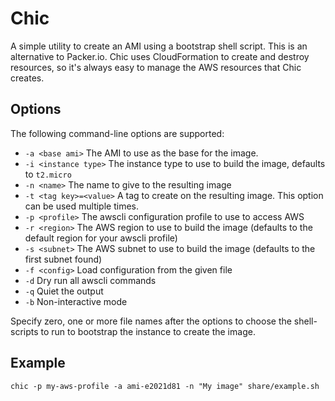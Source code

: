 # Chic

A simple utility to create an AMI using a bootstrap shell script. This is an alternative to Packer.io.
Chic uses CloudFormation to create and destroy resources, so it's always easy to manage the AWS resources
that Chic creates.

## Options

The following command-line options are supported:

* `-a <base ami>` The AMI to use as the base for the image.
* `-i <instance type>` The instance type to use to build the image, defaults
	to `t2.micro`
* `-n <name>` The name to give to the resulting image
* `-t <tag key>=<value>` A tag to create on the resulting image. This option can be used multiple times.
* `-p <profile>` The awscli configuration profile to use to access AWS
* `-r <region>` The AWS region to use to build the image (defaults to the default region for your awscli profile)
* `-s <subnet>` The AWS subnet to use to build the image (defaults to the first subnet found)
* `-f <config>` Load configuration from the given file
* `-d` Dry run all awscli commands
* `-q` Quiet the output
* `-b` Non-interactive mode

Specify zero, one or more file names after the options to choose the shell-scripts to run
to bootstrap the instance to create the image.

## Example

```
chic -p my-aws-profile -a ami-e2021d81 -n "My image" share/example.sh
```
